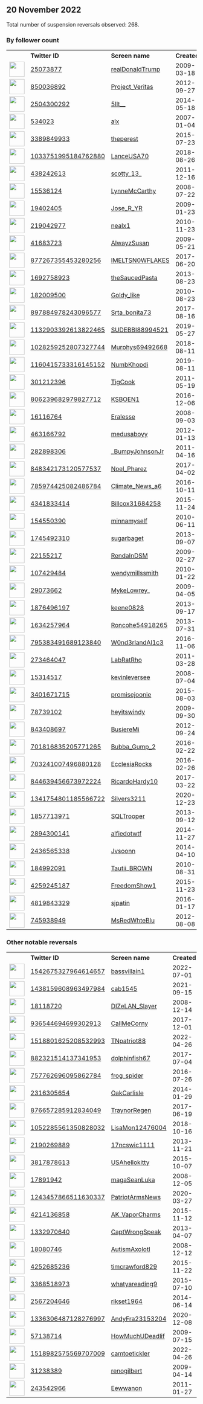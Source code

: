 
## 20 November 2022
Total number of suspension reversals observed: 268.

### By follower count
<table><tr><th></th><th align="left">Twitter ID</th><th align="left">Screen name</th>
<th align="left">Created</th><th align="left">Status</th><th align="left">Suspended</th><th align="left">Followers</th>
<tr><td><a href="https://pbs.twimg.com/profile_images/874276197357596672/kUuht00m_normal.jpg"><img src="https://pbs.twimg.com/profile_images/874276197357596672/kUuht00m_normal.jpg" width="40px" height="40px" align="center"/></a></td><td><a href="https://twitter.com/intent/user?user_id=25073877">25073877</a></td><td><a href="https://twitter.com/realDonaldTrump">realDonaldTrump</a></td><td>2009-03-18</td><td align="center">✔️</td><td></td><td>87725411</td></tr>
<tr><td><a href="https://pbs.twimg.com/profile_images/974369108321095680/T0_h7cu7_normal.jpg"><img src="https://pbs.twimg.com/profile_images/974369108321095680/T0_h7cu7_normal.jpg" width="40px" height="40px" align="center"/></a></td><td><a href="https://twitter.com/intent/user?user_id=850036892">850036892</a></td><td><a href="https://twitter.com/Project_Veritas">Project_Veritas</a></td><td>2012-09-27</td><td align="center"></td><td></td><td>1112736</td></tr>
<tr><td><a href="https://pbs.twimg.com/profile_images/1611616142153453570/-Gk_9GH-_normal.jpg"><img src="https://pbs.twimg.com/profile_images/1611616142153453570/-Gk_9GH-_normal.jpg" width="40px" height="40px" align="center"/></a></td><td><a href="https://twitter.com/intent/user?user_id=2504300292">2504300292</a></td><td><a href="https://twitter.com/5llt__">5llt__</a></td><td>2014-05-18</td><td align="center"></td><td>2022-11-19</td><td>335928</td></tr>
<tr><td><a href="https://pbs.twimg.com/profile_images/1601092604858335234/BCDVRLLN_normal.jpg"><img src="https://pbs.twimg.com/profile_images/1601092604858335234/BCDVRLLN_normal.jpg" width="40px" height="40px" align="center"/></a></td><td><a href="https://twitter.com/intent/user?user_id=534023">534023</a></td><td><a href="https://twitter.com/alx">alx</a></td><td>2007-01-04</td><td align="center"></td><td></td><td>301304</td></tr>
<tr><td><a href="https://pbs.twimg.com/profile_images/1614374722162024450/TaVSMTu-_normal.jpg"><img src="https://pbs.twimg.com/profile_images/1614374722162024450/TaVSMTu-_normal.jpg" width="40px" height="40px" align="center"/></a></td><td><a href="https://twitter.com/intent/user?user_id=3389849933">3389849933</a></td><td><a href="https://twitter.com/theperest">theperest</a></td><td>2015-07-23</td><td align="center"></td><td>2022-11-18</td><td>99773</td></tr>
<tr><td><a href="https://pbs.twimg.com/profile_images/1607622550418333697/fKZciL7k_normal.jpg"><img src="https://pbs.twimg.com/profile_images/1607622550418333697/fKZciL7k_normal.jpg" width="40px" height="40px" align="center"/></a></td><td><a href="https://twitter.com/intent/user?user_id=1033751995184762880">1033751995184762880</a></td><td><a href="https://twitter.com/LanceUSA70">LanceUSA70</a></td><td>2018-08-26</td><td align="center"></td><td>2022-09-23</td><td>89356</td></tr>
<tr><td><a href="https://pbs.twimg.com/profile_images/1250667493103820801/Phw2BISg_normal.jpg"><img src="https://pbs.twimg.com/profile_images/1250667493103820801/Phw2BISg_normal.jpg" width="40px" height="40px" align="center"/></a></td><td><a href="https://twitter.com/intent/user?user_id=438242613">438242613</a></td><td><a href="https://twitter.com/scotty_13_">scotty_13_</a></td><td>2011-12-16</td><td align="center"></td><td></td><td>22843</td></tr>
<tr><td><a href="https://pbs.twimg.com/profile_images/1191625364969312257/lq-2VkSr_normal.jpg"><img src="https://pbs.twimg.com/profile_images/1191625364969312257/lq-2VkSr_normal.jpg" width="40px" height="40px" align="center"/></a></td><td><a href="https://twitter.com/intent/user?user_id=15536124">15536124</a></td><td><a href="https://twitter.com/LynneMcCarthy">LynneMcCarthy</a></td><td>2008-07-22</td><td align="center"></td><td></td><td>14890</td></tr>
<tr><td><a href="https://pbs.twimg.com/profile_images/1353024960843960322/bDH0cWVS_normal.png"><img src="https://pbs.twimg.com/profile_images/1353024960843960322/bDH0cWVS_normal.png" width="40px" height="40px" align="center"/></a></td><td><a href="https://twitter.com/intent/user?user_id=19402405">19402405</a></td><td><a href="https://twitter.com/Jose_R_YR">Jose_R_YR</a></td><td>2009-01-23</td><td align="center"></td><td></td><td>14552</td></tr>
<tr><td><a href="https://pbs.twimg.com/profile_images/1601351000790630401/yppoC4fA_normal.jpg"><img src="https://pbs.twimg.com/profile_images/1601351000790630401/yppoC4fA_normal.jpg" width="40px" height="40px" align="center"/></a></td><td><a href="https://twitter.com/intent/user?user_id=219042977">219042977</a></td><td><a href="https://twitter.com/nealx1">nealx1</a></td><td>2010-11-23</td><td align="center"></td><td>2022-11-19</td><td>13473</td></tr>
<tr><td><a href="https://pbs.twimg.com/profile_images/1721092994/SusanTweet_normal.jpg"><img src="https://pbs.twimg.com/profile_images/1721092994/SusanTweet_normal.jpg" width="40px" height="40px" align="center"/></a></td><td><a href="https://twitter.com/intent/user?user_id=41683723">41683723</a></td><td><a href="https://twitter.com/AlwayzSusan">AlwayzSusan</a></td><td>2009-05-21</td><td align="center"></td><td>2022-10-28</td><td>10133</td></tr>
<tr><td><a href="https://pbs.twimg.com/profile_images/1594458778572922880/B6FD8V_j_normal.jpg"><img src="https://pbs.twimg.com/profile_images/1594458778572922880/B6FD8V_j_normal.jpg" width="40px" height="40px" align="center"/></a></td><td><a href="https://twitter.com/intent/user?user_id=877267355453280256">877267355453280256</a></td><td><a href="https://twitter.com/IMELTSN0WFLAKES">IMELTSN0WFLAKES</a></td><td>2017-06-20</td><td align="center"></td><td></td><td>9731</td></tr>
<tr><td><a href="https://pbs.twimg.com/profile_images/1592415588856389632/3zJhanuV_normal.jpg"><img src="https://pbs.twimg.com/profile_images/1592415588856389632/3zJhanuV_normal.jpg" width="40px" height="40px" align="center"/></a></td><td><a href="https://twitter.com/intent/user?user_id=1692758923">1692758923</a></td><td><a href="https://twitter.com/theSaucedPasta">theSaucedPasta</a></td><td>2013-08-23</td><td align="center"></td><td></td><td>8859</td></tr>
<tr><td><a href="https://pbs.twimg.com/profile_images/1599417766292983809/DGv9KTXq_normal.jpg"><img src="https://pbs.twimg.com/profile_images/1599417766292983809/DGv9KTXq_normal.jpg" width="40px" height="40px" align="center"/></a></td><td><a href="https://twitter.com/intent/user?user_id=182009500">182009500</a></td><td><a href="https://twitter.com/Goldy_like">Goldy_like</a></td><td>2010-08-23</td><td align="center"></td><td></td><td>8840</td></tr>
<tr><td><a href="https://pbs.twimg.com/profile_images/1598745356451315726/UzogWBeP_normal.jpg"><img src="https://pbs.twimg.com/profile_images/1598745356451315726/UzogWBeP_normal.jpg" width="40px" height="40px" align="center"/></a></td><td><a href="https://twitter.com/intent/user?user_id=897884978243096577">897884978243096577</a></td><td><a href="https://twitter.com/Srta_bonita73">Srta_bonita73</a></td><td>2017-08-16</td><td align="center"></td><td></td><td>8707</td></tr>
<tr><td><a href="https://pbs.twimg.com/profile_images/1601486326779777025/2h_qRz58_normal.jpg"><img src="https://pbs.twimg.com/profile_images/1601486326779777025/2h_qRz58_normal.jpg" width="40px" height="40px" align="center"/></a></td><td><a href="https://twitter.com/intent/user?user_id=1132903392613822465">1132903392613822465</a></td><td><a href="https://twitter.com/SUDEBBI88994521">SUDEBBI88994521</a></td><td>2019-05-27</td><td align="center"></td><td>2022-10-05</td><td>7429</td></tr>
<tr><td><a href="https://pbs.twimg.com/profile_images/1615181643643342848/XeMaW4uD_normal.jpg"><img src="https://pbs.twimg.com/profile_images/1615181643643342848/XeMaW4uD_normal.jpg" width="40px" height="40px" align="center"/></a></td><td><a href="https://twitter.com/intent/user?user_id=1028259252807327744">1028259252807327744</a></td><td><a href="https://twitter.com/Murphys69492668">Murphys69492668</a></td><td>2018-08-11</td><td align="center"></td><td></td><td>6876</td></tr>
<tr><td><a href="https://pbs.twimg.com/profile_images/1414714915705692163/OW3a7dKf_normal.jpg"><img src="https://pbs.twimg.com/profile_images/1414714915705692163/OW3a7dKf_normal.jpg" width="40px" height="40px" align="center"/></a></td><td><a href="https://twitter.com/intent/user?user_id=1160415733316145152">1160415733316145152</a></td><td><a href="https://twitter.com/NumbKhopdi">NumbKhopdi</a></td><td>2019-08-11</td><td align="center"></td><td>2022-07-26</td><td>6714</td></tr>
<tr><td><a href="https://pbs.twimg.com/profile_images/2160491489/P1000484_normal.JPG"><img src="https://pbs.twimg.com/profile_images/2160491489/P1000484_normal.JPG" width="40px" height="40px" align="center"/></a></td><td><a href="https://twitter.com/intent/user?user_id=301212396">301212396</a></td><td><a href="https://twitter.com/TigCook">TigCook</a></td><td>2011-05-19</td><td align="center"></td><td></td><td>6627</td></tr>
<tr><td><a href="https://pbs.twimg.com/profile_images/1179539941925249026/1_4BoHT__normal.jpg"><img src="https://pbs.twimg.com/profile_images/1179539941925249026/1_4BoHT__normal.jpg" width="40px" height="40px" align="center"/></a></td><td><a href="https://twitter.com/intent/user?user_id=806239682979827712">806239682979827712</a></td><td><a href="https://twitter.com/KSBOEN1">KSBOEN1</a></td><td>2016-12-06</td><td align="center"></td><td></td><td>6332</td></tr>
<tr><td><a href="https://pbs.twimg.com/profile_images/1032596106818007040/mkT6hWJ3_normal.jpg"><img src="https://pbs.twimg.com/profile_images/1032596106818007040/mkT6hWJ3_normal.jpg" width="40px" height="40px" align="center"/></a></td><td><a href="https://twitter.com/intent/user?user_id=16116764">16116764</a></td><td><a href="https://twitter.com/Eralesse">Eralesse</a></td><td>2008-09-03</td><td align="center"></td><td></td><td>5226</td></tr>
<tr><td><a href="https://pbs.twimg.com/profile_images/1604259084890279936/iSoAkKa5_normal.jpg"><img src="https://pbs.twimg.com/profile_images/1604259084890279936/iSoAkKa5_normal.jpg" width="40px" height="40px" align="center"/></a></td><td><a href="https://twitter.com/intent/user?user_id=463166792">463166792</a></td><td><a href="https://twitter.com/medusaboyy">medusaboyy</a></td><td>2012-01-13</td><td align="center"></td><td></td><td>4819</td></tr>
<tr><td><a href="https://pbs.twimg.com/profile_images/1599077208601071618/Aw4yYzj9_normal.jpg"><img src="https://pbs.twimg.com/profile_images/1599077208601071618/Aw4yYzj9_normal.jpg" width="40px" height="40px" align="center"/></a></td><td><a href="https://twitter.com/intent/user?user_id=282898306">282898306</a></td><td><a href="https://twitter.com/_BumpyJohnsonJr">_BumpyJohnsonJr</a></td><td>2011-04-16</td><td align="center"></td><td></td><td>4766</td></tr>
<tr><td><a href="https://pbs.twimg.com/profile_images/1508554165831835649/SbdREziU_normal.jpg"><img src="https://pbs.twimg.com/profile_images/1508554165831835649/SbdREziU_normal.jpg" width="40px" height="40px" align="center"/></a></td><td><a href="https://twitter.com/intent/user?user_id=848342173120577537">848342173120577537</a></td><td><a href="https://twitter.com/Noel_Pharez">Noel_Pharez</a></td><td>2017-04-02</td><td align="center"></td><td>2022-08-31</td><td>4620</td></tr>
<tr><td><a href="https://pbs.twimg.com/profile_images/1419479819092328451/J1PGbFIZ_normal.jpg"><img src="https://pbs.twimg.com/profile_images/1419479819092328451/J1PGbFIZ_normal.jpg" width="40px" height="40px" align="center"/></a></td><td><a href="https://twitter.com/intent/user?user_id=785974425082486784">785974425082486784</a></td><td><a href="https://twitter.com/Climate_News_a6">Climate_News_a6</a></td><td>2016-10-11</td><td align="center"></td><td>2022-11-02</td><td>4466</td></tr>
<tr><td><a href="https://pbs.twimg.com/profile_images/832718695507980289/VEZ_20A3_normal.jpg"><img src="https://pbs.twimg.com/profile_images/832718695507980289/VEZ_20A3_normal.jpg" width="40px" height="40px" align="center"/></a></td><td><a href="https://twitter.com/intent/user?user_id=4341833414">4341833414</a></td><td><a href="https://twitter.com/Billcox31684258">Billcox31684258</a></td><td>2015-11-24</td><td align="center"></td><td>2022-10-29</td><td>4461</td></tr>
<tr><td><a href="https://pbs.twimg.com/profile_images/1598601951314210816/OHEsqDyP_normal.jpg"><img src="https://pbs.twimg.com/profile_images/1598601951314210816/OHEsqDyP_normal.jpg" width="40px" height="40px" align="center"/></a></td><td><a href="https://twitter.com/intent/user?user_id=154550390">154550390</a></td><td><a href="https://twitter.com/minnamyself">minnamyself</a></td><td>2010-06-11</td><td align="center"></td><td></td><td>4378</td></tr>
<tr><td><a href="https://pbs.twimg.com/profile_images/1413232095070142466/cv9ioc4u_normal.jpg"><img src="https://pbs.twimg.com/profile_images/1413232095070142466/cv9ioc4u_normal.jpg" width="40px" height="40px" align="center"/></a></td><td><a href="https://twitter.com/intent/user?user_id=1745492310">1745492310</a></td><td><a href="https://twitter.com/sugarbaget">sugarbaget</a></td><td>2013-09-07</td><td align="center"></td><td></td><td>3837</td></tr>
<tr><td><a href="https://pbs.twimg.com/profile_images/3090317233/fba196dd6fd4632f68075d26ab966306_normal.jpeg"><img src="https://pbs.twimg.com/profile_images/3090317233/fba196dd6fd4632f68075d26ab966306_normal.jpeg" width="40px" height="40px" align="center"/></a></td><td><a href="https://twitter.com/intent/user?user_id=22155217">22155217</a></td><td><a href="https://twitter.com/RendaInDSM">RendaInDSM</a></td><td>2009-02-27</td><td align="center"></td><td>2022-10-28</td><td>3614</td></tr>
<tr><td><a href="https://pbs.twimg.com/profile_images/1610908428855017473/HFwx36vS_normal.jpg"><img src="https://pbs.twimg.com/profile_images/1610908428855017473/HFwx36vS_normal.jpg" width="40px" height="40px" align="center"/></a></td><td><a href="https://twitter.com/intent/user?user_id=107429484">107429484</a></td><td><a href="https://twitter.com/wendymillssmith">wendymillssmith</a></td><td>2010-01-22</td><td align="center"></td><td></td><td>3530</td></tr>
<tr><td><a href="https://pbs.twimg.com/profile_images/1605706685988933632/-8mbM_SE_normal.jpg"><img src="https://pbs.twimg.com/profile_images/1605706685988933632/-8mbM_SE_normal.jpg" width="40px" height="40px" align="center"/></a></td><td><a href="https://twitter.com/intent/user?user_id=29073662">29073662</a></td><td><a href="https://twitter.com/MykeLowrey_">MykeLowrey_</a></td><td>2009-04-05</td><td align="center"></td><td></td><td>3345</td></tr>
<tr><td><a href="https://pbs.twimg.com/profile_images/578250744492466176/aI3n_H7b_normal.jpeg"><img src="https://pbs.twimg.com/profile_images/578250744492466176/aI3n_H7b_normal.jpeg" width="40px" height="40px" align="center"/></a></td><td><a href="https://twitter.com/intent/user?user_id=1876496197">1876496197</a></td><td><a href="https://twitter.com/keene0828">keene0828</a></td><td>2013-09-17</td><td align="center"></td><td>2022-10-10</td><td>3110</td></tr>
<tr><td><a href="https://pbs.twimg.com/profile_images/1090752995749478402/9VnNF0WH_normal.jpg"><img src="https://pbs.twimg.com/profile_images/1090752995749478402/9VnNF0WH_normal.jpg" width="40px" height="40px" align="center"/></a></td><td><a href="https://twitter.com/intent/user?user_id=1634257964">1634257964</a></td><td><a href="https://twitter.com/Roncohe54918265">Roncohe54918265</a></td><td>2013-07-31</td><td align="center"></td><td></td><td>3028</td></tr>
<tr><td><a href="https://pbs.twimg.com/profile_images/795384581226541056/pXY3pA3x_normal.jpg"><img src="https://pbs.twimg.com/profile_images/795384581226541056/pXY3pA3x_normal.jpg" width="40px" height="40px" align="center"/></a></td><td><a href="https://twitter.com/intent/user?user_id=795383491689123840">795383491689123840</a></td><td><a href="https://twitter.com/W0nd3rlandAl1c3">W0nd3rlandAl1c3</a></td><td>2016-11-06</td><td align="center"></td><td>2022-10-29</td><td>2989</td></tr>
<tr><td><a href="https://pbs.twimg.com/profile_images/1066489285489164288/wp1HkpPa_normal.jpg"><img src="https://pbs.twimg.com/profile_images/1066489285489164288/wp1HkpPa_normal.jpg" width="40px" height="40px" align="center"/></a></td><td><a href="https://twitter.com/intent/user?user_id=273464047">273464047</a></td><td><a href="https://twitter.com/LabRatRho">LabRatRho</a></td><td>2011-03-28</td><td align="center">👋</td><td></td><td>2937</td></tr>
<tr><td><a href="https://pbs.twimg.com/profile_images/1165048531498852352/hsDQmYLw_normal.jpg"><img src="https://pbs.twimg.com/profile_images/1165048531498852352/hsDQmYLw_normal.jpg" width="40px" height="40px" align="center"/></a></td><td><a href="https://twitter.com/intent/user?user_id=15314517">15314517</a></td><td><a href="https://twitter.com/kevinleversee">kevinleversee</a></td><td>2008-07-04</td><td align="center"></td><td></td><td>2873</td></tr>
<tr><td><a href="https://pbs.twimg.com/profile_images/1597415462282956800/aB4psGfI_normal.jpg"><img src="https://pbs.twimg.com/profile_images/1597415462282956800/aB4psGfI_normal.jpg" width="40px" height="40px" align="center"/></a></td><td><a href="https://twitter.com/intent/user?user_id=3401671715">3401671715</a></td><td><a href="https://twitter.com/promisejoonie">promisejoonie</a></td><td>2015-08-03</td><td align="center"></td><td></td><td>2841</td></tr>
<tr><td><a href="https://pbs.twimg.com/profile_images/1357416400944582660/e36DUAxb_normal.jpg"><img src="https://pbs.twimg.com/profile_images/1357416400944582660/e36DUAxb_normal.jpg" width="40px" height="40px" align="center"/></a></td><td><a href="https://twitter.com/intent/user?user_id=78739102">78739102</a></td><td><a href="https://twitter.com/heyitswindy">heyitswindy</a></td><td>2009-09-30</td><td align="center"></td><td></td><td>2799</td></tr>
<tr><td><a href="https://pbs.twimg.com/profile_images/1380901875332026369/8iVQxpzQ_normal.jpg"><img src="https://pbs.twimg.com/profile_images/1380901875332026369/8iVQxpzQ_normal.jpg" width="40px" height="40px" align="center"/></a></td><td><a href="https://twitter.com/intent/user?user_id=843408697">843408697</a></td><td><a href="https://twitter.com/BusiereMi">BusiereMi</a></td><td>2012-09-24</td><td align="center">🚫</td><td>2022-10-29</td><td>2646</td></tr>
<tr><td><a href="https://pbs.twimg.com/profile_images/701818707836690432/WL_H2yrh_normal.jpg"><img src="https://pbs.twimg.com/profile_images/701818707836690432/WL_H2yrh_normal.jpg" width="40px" height="40px" align="center"/></a></td><td><a href="https://twitter.com/intent/user?user_id=701816835205771265">701816835205771265</a></td><td><a href="https://twitter.com/Bubba_Gump_2">Bubba_Gump_2</a></td><td>2016-02-22</td><td align="center"></td><td></td><td>2637</td></tr>
<tr><td><a href="https://pbs.twimg.com/profile_images/1613020615639711746/5wQNiBZp_normal.jpg"><img src="https://pbs.twimg.com/profile_images/1613020615639711746/5wQNiBZp_normal.jpg" width="40px" height="40px" align="center"/></a></td><td><a href="https://twitter.com/intent/user?user_id=703241007496880128">703241007496880128</a></td><td><a href="https://twitter.com/EcclesiaRocks">EcclesiaRocks</a></td><td>2016-02-26</td><td align="center"></td><td>2022-07-28</td><td>2542</td></tr>
<tr><td><a href="https://pbs.twimg.com/profile_images/1594340926868037632/IHTBYfVx_normal.jpg"><img src="https://pbs.twimg.com/profile_images/1594340926868037632/IHTBYfVx_normal.jpg" width="40px" height="40px" align="center"/></a></td><td><a href="https://twitter.com/intent/user?user_id=844639456673972224">844639456673972224</a></td><td><a href="https://twitter.com/RicardoHardy10">RicardoHardy10</a></td><td>2017-03-22</td><td align="center"></td><td>2022-10-29</td><td>2480</td></tr>
<tr><td><a href="https://pbs.twimg.com/profile_images/1580024948067811328/HvUNtjF6_normal.jpg"><img src="https://pbs.twimg.com/profile_images/1580024948067811328/HvUNtjF6_normal.jpg" width="40px" height="40px" align="center"/></a></td><td><a href="https://twitter.com/intent/user?user_id=1341754801185566722">1341754801185566722</a></td><td><a href="https://twitter.com/Silvers3211">Silvers3211</a></td><td>2020-12-23</td><td align="center"></td><td></td><td>2373</td></tr>
<tr><td><a href="https://pbs.twimg.com/profile_images/1428545518360309762/V7sXJkk9_normal.jpg"><img src="https://pbs.twimg.com/profile_images/1428545518360309762/V7sXJkk9_normal.jpg" width="40px" height="40px" align="center"/></a></td><td><a href="https://twitter.com/intent/user?user_id=1857713971">1857713971</a></td><td><a href="https://twitter.com/SQLTrooper">SQLTrooper</a></td><td>2013-09-12</td><td align="center"></td><td>2022-10-29</td><td>2315</td></tr>
<tr><td><a href="https://pbs.twimg.com/profile_images/537868631468564480/Ig4LNZnK_normal.png"><img src="https://pbs.twimg.com/profile_images/537868631468564480/Ig4LNZnK_normal.png" width="40px" height="40px" align="center"/></a></td><td><a href="https://twitter.com/intent/user?user_id=2894300141">2894300141</a></td><td><a href="https://twitter.com/alfiedotwtf">alfiedotwtf</a></td><td>2014-11-27</td><td align="center"></td><td></td><td>2209</td></tr>
<tr><td><a href="https://pbs.twimg.com/profile_images/1363557676597174272/JYTB3_R8_normal.jpg"><img src="https://pbs.twimg.com/profile_images/1363557676597174272/JYTB3_R8_normal.jpg" width="40px" height="40px" align="center"/></a></td><td><a href="https://twitter.com/intent/user?user_id=2436565338">2436565338</a></td><td><a href="https://twitter.com/Jvsoonn">Jvsoonn</a></td><td>2014-04-10</td><td align="center"></td><td></td><td>2197</td></tr>
<tr><td><a href="https://pbs.twimg.com/profile_images/1348164179866374144/WftKD1rQ_normal.jpg"><img src="https://pbs.twimg.com/profile_images/1348164179866374144/WftKD1rQ_normal.jpg" width="40px" height="40px" align="center"/></a></td><td><a href="https://twitter.com/intent/user?user_id=184992091">184992091</a></td><td><a href="https://twitter.com/Tautii_BROWN">Tautii_BROWN</a></td><td>2010-08-31</td><td align="center"></td><td></td><td>2193</td></tr>
<tr><td><a href="https://pbs.twimg.com/profile_images/1413913747295555587/k7eCNVmY_normal.jpg"><img src="https://pbs.twimg.com/profile_images/1413913747295555587/k7eCNVmY_normal.jpg" width="40px" height="40px" align="center"/></a></td><td><a href="https://twitter.com/intent/user?user_id=4259245187">4259245187</a></td><td><a href="https://twitter.com/FreedomShow1">FreedomShow1</a></td><td>2015-11-23</td><td align="center"></td><td>2022-10-29</td><td>2177</td></tr>
<tr><td><a href="https://pbs.twimg.com/profile_images/937116266363572224/95D2MQsQ_normal.jpg"><img src="https://pbs.twimg.com/profile_images/937116266363572224/95D2MQsQ_normal.jpg" width="40px" height="40px" align="center"/></a></td><td><a href="https://twitter.com/intent/user?user_id=4819843329">4819843329</a></td><td><a href="https://twitter.com/sjpatin">sjpatin</a></td><td>2016-01-17</td><td align="center"></td><td>2022-10-29</td><td>2130</td></tr>
<tr><td><a href="https://pbs.twimg.com/profile_images/1599053429569200133/tIrERGYi_normal.jpg"><img src="https://pbs.twimg.com/profile_images/1599053429569200133/tIrERGYi_normal.jpg" width="40px" height="40px" align="center"/></a></td><td><a href="https://twitter.com/intent/user?user_id=745938949">745938949</a></td><td><a href="https://twitter.com/MsRedWhteBlu">MsRedWhteBlu</a></td><td>2012-08-08</td><td align="center"></td><td></td><td>2113</td></tr>
</table>

### Other notable reversals
<table><tr><th></th><th align="left">Twitter ID</th><th align="left">Screen name</th>
<th align="left">Created</th><th align="left">Status</th><th align="left">Suspended</th><th align="left">Followers</th>
<tr><td><a href="https://pbs.twimg.com/profile_images/1571577774690762752/4FEeHiaY_normal.jpg"><img src="https://pbs.twimg.com/profile_images/1571577774690762752/4FEeHiaY_normal.jpg" width="40px" height="40px" align="center"/></a></td><td><a href="https://twitter.com/intent/user?user_id=1542675327964614657">1542675327964614657</a></td><td><a href="https://twitter.com/bassvillain1">bassvillain1</a></td><td>2022-07-01</td><td align="center">🔒</td><td>2022-11-14</td><td>0</td></tr>
<tr><td><a href="https://pbs.twimg.com/profile_images/1475654732278484993/TyUTZ4LG_normal.jpg"><img src="https://pbs.twimg.com/profile_images/1475654732278484993/TyUTZ4LG_normal.jpg" width="40px" height="40px" align="center"/></a></td><td><a href="https://twitter.com/intent/user?user_id=1438159608963497984">1438159608963497984</a></td><td><a href="https://twitter.com/cab1545">cab1545</a></td><td>2021-09-15</td><td align="center"></td><td>2022-11-14</td><td>74</td></tr>
<tr><td><a href="https://pbs.twimg.com/profile_images/135885792/gatchaman_normal.jpg"><img src="https://pbs.twimg.com/profile_images/135885792/gatchaman_normal.jpg" width="40px" height="40px" align="center"/></a></td><td><a href="https://twitter.com/intent/user?user_id=18118720">18118720</a></td><td><a href="https://twitter.com/DIZeLAN_Slayer">DIZeLAN_Slayer</a></td><td>2008-12-14</td><td align="center"></td><td>2022-09-22</td><td>1009</td></tr>
<tr><td><a href="https://pbs.twimg.com/profile_images/990764645047713792/e2ZQtMkl_normal.jpg"><img src="https://pbs.twimg.com/profile_images/990764645047713792/e2ZQtMkl_normal.jpg" width="40px" height="40px" align="center"/></a></td><td><a href="https://twitter.com/intent/user?user_id=936544694699302913">936544694699302913</a></td><td><a href="https://twitter.com/CallMeCorny">CallMeCorny</a></td><td>2017-12-01</td><td align="center"></td><td>2022-10-29</td><td>1075</td></tr>
<tr><td><a href="https://pbs.twimg.com/profile_images/1518801976485625858/2TZUD0le_normal.jpg"><img src="https://pbs.twimg.com/profile_images/1518801976485625858/2TZUD0le_normal.jpg" width="40px" height="40px" align="center"/></a></td><td><a href="https://twitter.com/intent/user?user_id=1518801625208532993">1518801625208532993</a></td><td><a href="https://twitter.com/TNpatriot88">TNpatriot88</a></td><td>2022-04-26</td><td align="center"></td><td>2022-10-25</td><td>27</td></tr>
<tr><td><a href="https://pbs.twimg.com/profile_images/1608179502521139201/l08FcS0n_normal.jpg"><img src="https://pbs.twimg.com/profile_images/1608179502521139201/l08FcS0n_normal.jpg" width="40px" height="40px" align="center"/></a></td><td><a href="https://twitter.com/intent/user?user_id=882321514137341953">882321514137341953</a></td><td><a href="https://twitter.com/dolphinfish67">dolphinfish67</a></td><td>2017-07-04</td><td align="center"></td><td></td><td>1652</td></tr>
<tr><td><a href="https://pbs.twimg.com/profile_images/1193668674323922945/lLs6G5Zo_normal.jpg"><img src="https://pbs.twimg.com/profile_images/1193668674323922945/lLs6G5Zo_normal.jpg" width="40px" height="40px" align="center"/></a></td><td><a href="https://twitter.com/intent/user?user_id=757762696095862784">757762696095862784</a></td><td><a href="https://twitter.com/frog_spider">frog_spider</a></td><td>2016-07-26</td><td align="center"></td><td></td><td>1423</td></tr>
<tr><td><a href="https://pbs.twimg.com/profile_images/428340604787904512/HTfg_vK7_normal.jpeg"><img src="https://pbs.twimg.com/profile_images/428340604787904512/HTfg_vK7_normal.jpeg" width="40px" height="40px" align="center"/></a></td><td><a href="https://twitter.com/intent/user?user_id=2316305654">2316305654</a></td><td><a href="https://twitter.com/OakCarlisle">OakCarlisle</a></td><td>2014-01-29</td><td align="center"></td><td></td><td>264</td></tr>
<tr><td><a href="https://pbs.twimg.com/profile_images/1328137462024048641/8w7tR7km_normal.jpg"><img src="https://pbs.twimg.com/profile_images/1328137462024048641/8w7tR7km_normal.jpg" width="40px" height="40px" align="center"/></a></td><td><a href="https://twitter.com/intent/user?user_id=876657285912834049">876657285912834049</a></td><td><a href="https://twitter.com/TraynorRegen">TraynorRegen</a></td><td>2017-06-19</td><td align="center"></td><td>2022-10-30</td><td>363</td></tr>
<tr><td><a href="https://pbs.twimg.com/profile_images/1052287184609275906/DDAWOXH9_normal.jpg"><img src="https://pbs.twimg.com/profile_images/1052287184609275906/DDAWOXH9_normal.jpg" width="40px" height="40px" align="center"/></a></td><td><a href="https://twitter.com/intent/user?user_id=1052285561350828032">1052285561350828032</a></td><td><a href="https://twitter.com/LisaMon12476004">LisaMon12476004</a></td><td>2018-10-16</td><td align="center"></td><td>2022-10-29</td><td>345</td></tr>
<tr><td><a href="https://pbs.twimg.com/profile_images/1610717197193691138/eKttSvCD_normal.jpg"><img src="https://pbs.twimg.com/profile_images/1610717197193691138/eKttSvCD_normal.jpg" width="40px" height="40px" align="center"/></a></td><td><a href="https://twitter.com/intent/user?user_id=2190269889">2190269889</a></td><td><a href="https://twitter.com/17ncswic1111">17ncswic1111</a></td><td>2013-11-21</td><td align="center"></td><td></td><td>890</td></tr>
<tr><td><a href="https://pbs.twimg.com/profile_images/1366888771556233219/nxpovp2D_normal.jpg"><img src="https://pbs.twimg.com/profile_images/1366888771556233219/nxpovp2D_normal.jpg" width="40px" height="40px" align="center"/></a></td><td><a href="https://twitter.com/intent/user?user_id=3817878613">3817878613</a></td><td><a href="https://twitter.com/USAhellokitty">USAhellokitty</a></td><td>2015-10-07</td><td align="center"></td><td>2022-10-29</td><td>945</td></tr>
<tr><td><a href="https://pbs.twimg.com/profile_images/1281671243717136384/Mkpg1xzv_normal.jpg"><img src="https://pbs.twimg.com/profile_images/1281671243717136384/Mkpg1xzv_normal.jpg" width="40px" height="40px" align="center"/></a></td><td><a href="https://twitter.com/intent/user?user_id=17891942">17891942</a></td><td><a href="https://twitter.com/magaSeanLuka">magaSeanLuka</a></td><td>2008-12-05</td><td align="center"></td><td></td><td>935</td></tr>
<tr><td><a href="https://pbs.twimg.com/profile_images/1303229252997976066/16Z48EAx_normal.jpg"><img src="https://pbs.twimg.com/profile_images/1303229252997976066/16Z48EAx_normal.jpg" width="40px" height="40px" align="center"/></a></td><td><a href="https://twitter.com/intent/user?user_id=1243457866511630337">1243457866511630337</a></td><td><a href="https://twitter.com/PatriotArmsNews">PatriotArmsNews</a></td><td>2020-03-27</td><td align="center"></td><td></td><td>319</td></tr>
<tr><td><a href="https://pbs.twimg.com/profile_images/1594458595437207552/MVU3huRH_normal.jpg"><img src="https://pbs.twimg.com/profile_images/1594458595437207552/MVU3huRH_normal.jpg" width="40px" height="40px" align="center"/></a></td><td><a href="https://twitter.com/intent/user?user_id=4214136858">4214136858</a></td><td><a href="https://twitter.com/AK_VaporCharms">AK_VaporCharms</a></td><td>2015-11-12</td><td align="center"></td><td></td><td>2028</td></tr>
<tr><td><a href="https://pbs.twimg.com/profile_images/1363613238362075138/tWszSKEW_normal.jpg"><img src="https://pbs.twimg.com/profile_images/1363613238362075138/tWszSKEW_normal.jpg" width="40px" height="40px" align="center"/></a></td><td><a href="https://twitter.com/intent/user?user_id=1332970640">1332970640</a></td><td><a href="https://twitter.com/CaptWrongSpeak">CaptWrongSpeak</a></td><td>2013-04-07</td><td align="center"></td><td></td><td>60</td></tr>
<tr><td><a href="https://pbs.twimg.com/profile_images/1603757780426432512/LUZaN2c7_normal.jpg"><img src="https://pbs.twimg.com/profile_images/1603757780426432512/LUZaN2c7_normal.jpg" width="40px" height="40px" align="center"/></a></td><td><a href="https://twitter.com/intent/user?user_id=18080746">18080746</a></td><td><a href="https://twitter.com/AutismAxolotl">AutismAxolotl</a></td><td>2008-12-12</td><td align="center"></td><td></td><td>138</td></tr>
<tr><td><a href="https://pbs.twimg.com/profile_images/771312110731079680/y_PnJKNC_normal.jpg"><img src="https://pbs.twimg.com/profile_images/771312110731079680/y_PnJKNC_normal.jpg" width="40px" height="40px" align="center"/></a></td><td><a href="https://twitter.com/intent/user?user_id=4252685236">4252685236</a></td><td><a href="https://twitter.com/timcrawford829">timcrawford829</a></td><td>2015-11-22</td><td align="center"></td><td></td><td>1300</td></tr>
<tr><td><a href="https://pbs.twimg.com/profile_images/1611463553126375435/Kp_OBV0z_normal.jpg"><img src="https://pbs.twimg.com/profile_images/1611463553126375435/Kp_OBV0z_normal.jpg" width="40px" height="40px" align="center"/></a></td><td><a href="https://twitter.com/intent/user?user_id=3368518973">3368518973</a></td><td><a href="https://twitter.com/whatyareading9">whatyareading9</a></td><td>2015-07-10</td><td align="center"></td><td></td><td>453</td></tr>
<tr><td><a href="https://pbs.twimg.com/profile_images/1232273424367706113/nD3mZQ10_normal.jpg"><img src="https://pbs.twimg.com/profile_images/1232273424367706113/nD3mZQ10_normal.jpg" width="40px" height="40px" align="center"/></a></td><td><a href="https://twitter.com/intent/user?user_id=2567204646">2567204646</a></td><td><a href="https://twitter.com/rikset1964">rikset1964</a></td><td>2014-06-14</td><td align="center"></td><td></td><td>1530</td></tr>
<tr><td><a href="https://pbs.twimg.com/profile_images/1596275823908073473/SPMK57Yg_normal.jpg"><img src="https://pbs.twimg.com/profile_images/1596275823908073473/SPMK57Yg_normal.jpg" width="40px" height="40px" align="center"/></a></td><td><a href="https://twitter.com/intent/user?user_id=1336306487128276997">1336306487128276997</a></td><td><a href="https://twitter.com/AndyFra23153204">AndyFra23153204</a></td><td>2020-12-08</td><td align="center"></td><td></td><td>2037</td></tr>
<tr><td><a href="https://pbs.twimg.com/profile_images/1332262752740466694/y7CP1syc_normal.jpg"><img src="https://pbs.twimg.com/profile_images/1332262752740466694/y7CP1syc_normal.jpg" width="40px" height="40px" align="center"/></a></td><td><a href="https://twitter.com/intent/user?user_id=57138714">57138714</a></td><td><a href="https://twitter.com/HowMuchUDeadlif">HowMuchUDeadlif</a></td><td>2009-07-15</td><td align="center"></td><td></td><td>259</td></tr>
<tr><td><a href="https://pbs.twimg.com/profile_images/1530716009690279937/DBSbtxgZ_normal.jpg"><img src="https://pbs.twimg.com/profile_images/1530716009690279937/DBSbtxgZ_normal.jpg" width="40px" height="40px" align="center"/></a></td><td><a href="https://twitter.com/intent/user?user_id=1518982575569707009">1518982575569707009</a></td><td><a href="https://twitter.com/camtoetickler">camtoetickler</a></td><td>2022-04-26</td><td align="center">🚫</td><td>2022-10-20</td><td>0</td></tr>
<tr><td><a href="https://pbs.twimg.com/profile_images/985116753045934080/sql2M-1k_normal.jpg"><img src="https://pbs.twimg.com/profile_images/985116753045934080/sql2M-1k_normal.jpg" width="40px" height="40px" align="center"/></a></td><td><a href="https://twitter.com/intent/user?user_id=31238389">31238389</a></td><td><a href="https://twitter.com/renogilbert">renogilbert</a></td><td>2009-04-14</td><td align="center"></td><td></td><td>1491</td></tr>
<tr><td><a href="https://pbs.twimg.com/profile_images/1160514881013108736/xrRGGjWT_normal.jpg"><img src="https://pbs.twimg.com/profile_images/1160514881013108736/xrRGGjWT_normal.jpg" width="40px" height="40px" align="center"/></a></td><td><a href="https://twitter.com/intent/user?user_id=243542966">243542966</a></td><td><a href="https://twitter.com/Eewwanon">Eewwanon</a></td><td>2011-01-27</td><td align="center"></td><td></td><td>552</td></tr>
</table>

